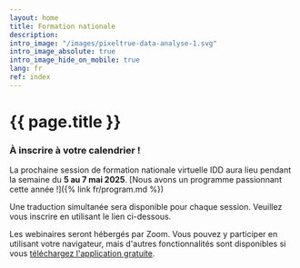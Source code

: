 ```yaml
---
layout: home
title: Formation nationale
description:
intro_image: "/images/pixeltrue-data-analyse-1.svg"
intro_image_absolute: true
intro_image_hide_on_mobile: true
lang: fr
ref: index
---
```


# {{ page.title }}

### À inscrire à votre calendrier !  

La prochaine session de formation nationale virtuelle IDD aura lieu pendant la semaine du **5 au 7 mai 2025**. [Nous avons un programme passionnant cette année !]({% link fr/program.md %})

<!--

Dites-nous ce que vous souhaitez pour la prochaine formation nationale. [Transmettez vos idées](/fr/contact) à votre coordonnateur régional de la formation.

Consultez les [Archives des événements](/fr/archive) pour obtenir des détails sur les événements de formation IDD passés.



Bienvenue à la formation nationale de l’IDD 2023. [Nous avons un programme passionnant cette année !]({% link fr/program.md %})

--->

Une traduction simultanée sera disponible pour chaque session. Veuillez vous inscrire en utilisant le lien ci-dessous.

Les webinaires seront hébergés par Zoom. Vous pouvez y participer en utilisant votre navigateur, mais d'autres fonctionnalités sont disponibles si vous [téléchargez l'application gratuite](https://zoom.us/download).

